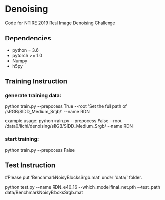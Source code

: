 # Denoising

Code for  NTIRE 2019 Real Image Denoising Challenge

## Dependencies

- python = 3.6
- pytorch >= 1.0
- Numpy
- h5py


## Training Instruction

### generate training data:

python train.py    --prepocess True  --root 'Set the full path of /sRGB/SIDD_Medium_Srgb/'  --name RDN

example usage: python train.py --prepocess False  --root /data0/lichi/denoising/sRGB/SIDD_Medium_Srgb/ --name RDN

### start training:

python train.py    --prepocess False

## Test Instruction

#Please put 'BenchmarkNoisyBlocksSrgb.mat' under 'data/' folder.

python test.py  --name RDN_e40_16  --which_model final_net.pth  --test_path data/BenchmarkNoisyBlocksSrgb.mat

